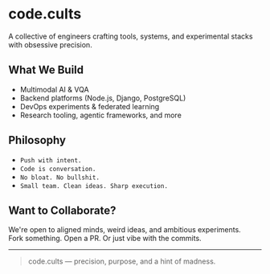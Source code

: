 # code.cults

A collective of engineers crafting tools, systems, and experimental stacks with obsessive precision.

## What We Build

- Multimodal AI & VQA
-  Backend platforms (Node.js, Django, PostgreSQL)
-  DevOps experiments & federated learning
-  Research tooling, agentic frameworks, and more

## Philosophy

- `Push with intent.`
- `Code is conversation.`
- `No bloat. No bullshit.`
- `Small team. Clean ideas. Sharp execution.`

## Want to Collaborate?

We're open to aligned minds, weird ideas, and ambitious experiments.  
Fork something. Open a PR. Or just vibe with the commits.

---

> code.cults — precision, purpose, and a hint of madness.
